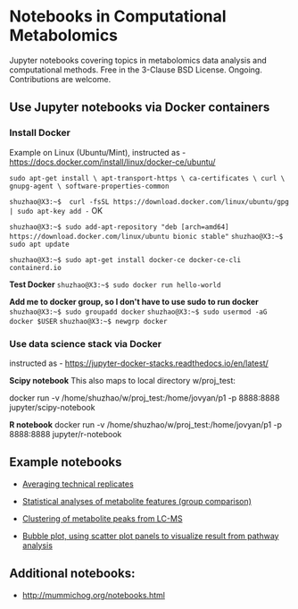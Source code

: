 # Notebooks in Computational Metabolomics
Jupyter notebooks covering topics in metabolomics data analysis and computational methods. Free in the 3-Clause BSD License. Ongoing. Contributions are welcome.

## Use Jupyter notebooks via Docker containers

### Install Docker
Example on Linux (Ubuntu/Mint), instructed as -
https://docs.docker.com/install/linux/docker-ce/ubuntu/

`sudo apt-get install \
    apt-transport-https \
    ca-certificates \
    curl \
    gnupg-agent \
    software-properties-common`

`shuzhao@X3:~$  curl -fsSL https://download.docker.com/linux/ubuntu/gpg | sudo apt-key add -`
OK

`shuzhao@X3:~$ sudo add-apt-repository "deb [arch=amd64] https://download.docker.com/linux/ubuntu bionic stable"`
`shuzhao@X3:~$ sudo apt update`

`shuzhao@X3:~$ sudo apt-get install docker-ce docker-ce-cli containerd.io`

**Test Docker**
`shuzhao@X3:~$ sudo docker run hello-world`

**Add me to docker group, so I don't have to use sudo to run docker**
`shuzhao@X3:~$ sudo groupadd docker`
`shuzhao@X3:~$ sudo usermod -aG docker $USER`
`shuzhao@X3:~$ newgrp docker`


### Use data science stack via Docker
instructed as -
https://jupyter-docker-stacks.readthedocs.io/en/latest/

**Scipy notebook**
This also maps to local directory w/proj_test:

docker run -v /home/shuzhao/w/proj_test:/home/jovyan/p1 -p 8888:8888 jupyter/scipy-notebook

**R notebook**
docker run -v /home/shuzhao/w/proj_test:/home/jovyan/p1 -p 8888:8888 jupyter/r-notebook


## Example notebooks

- [Averaging technical replicates](notebooks/Averaging_technical_replicates.ipynb)

- [Statistical analyses of metabolite features (group comparison)](notebooks/Statistics_group_comparison.ipynb)

- [Clustering of metabolite peaks from LC-MS](notebooks/HCL_clustering_considering_retention_time.ipynb)

- [Bubble plot, using scatter plot panels to visualize result from pathway analysis](notebooks/Bubble_plot_pathways.ipynb)

## Additional notebooks:

- http://mummichog.org/notebooks.html
